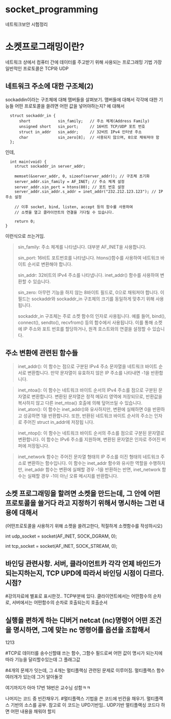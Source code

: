 # socket_programming
네트워크보안 시험정리

# 소켓프로그래밍이란?
네트워크 상에서 컴퓨터 간에 데이터를 주고받기 위해 사용되는 프로그래밍 기법
가장 일반적인 프로토콜은 TCP와 UDP

## 네트워크 주소에 대한 구조체(2)
sockaddin이라는 구조체에 대해 맴버들을 살펴보기. 맴버들에 대해서 각각에 대한 기능들
어떤 프로토콜을 쓸려면 어떤 값을 넣어야하는지? 에 대해서

```
  struct sockaddr_in {
      short            sin_family;   // 주소 체계(Address Family)
      unsigned short   sin_port;     // 16비트 TCP/UDP 포트 번호
      struct in_addr   sin_addr;     // 32비트 IPv4 인터넷 주소
      char             sin_zero[8];  // 사용되지 않으며, 0으로 채워져야 함
  };
```

인데, 
```
  int main(void) {
    struct sockaddr_in server_addr;

    memset(&server_addr, 0, sizeof(server_addr)); // 구조체 초기화
    server_addr.sin_family = AF_INET; // 주소 체계 설정
    server_addr.sin_port = htons(80); // 포트 번호 설정
    server_addr.sin_addr.s_addr = inet_addr("232.212.123.123"); // IP 주소 설정

    // 이후 socket, bind, listen, accept 등의 함수를 사용하여
    // 소켓을 열고 클라이언트의 연결을 기다릴 수 있습니다.
    
    return 0;
}
```
이런식으로 쓰는거임. 
>sin_family: 주소 체계를 나타냅니다. 대부분 AF_INET을 사용합니다.
>
>sin_port: 16비트 포트번호를 나타냅니다. htons()함수를 사용하여 네트워크 바이트 순서로 변환해야 합니다.
>
>sin_addr: 32비트의 IPv4 주소를 나타냅니다. inet_addr() 함수를 사용하여 변환할 수 있습니다.
>
>sin_zero: 아무런 기능을 하지 않는 8바이트 필드로, 0으로 채워져야 합니다. 이 필드는 sockaddr와 sockaddr_in 구조체의 크기를 동일하게 맞추기 위해 사용됩니다.
>
>sockaddr_in 구조체는 주로 소켓 함수의 인자로 사용됩니다. 예를 들어, bind(), connect(), sendto(), recvfrom() 등의 함수에서 사용됩니다. 이를 통해 소켓에 IP 주소와 포트 번호를 할당하거나, 원격 호스트와의 연결을 설정할 수 있습니다.

## 주소 변환에 관련된 함수들
>inet_addr(): 이 함수는 점으로 구분된 IPv4 주소 문자열을 네트워크 바이트 순서로 변환합니다. 만약 문자열이 유효하지 않은 IP 주소를 나타내면 -1을 반환합니다.

>inet_ntoa(): 이 함수는 네트워크 바이트 순서의 IPv4 주소를 점으로 구분된 문자열로 변환합니다. 변환된 문자열은 정적 메모리 영역에 저장되므로, 반환값을 복사하지 않고 다른 inet_ntoa() 호출에 의해 덮어쓰일 수 있습니다.
>inet_aton(): 이 함수는 inet_addr()와 유사하지만, 변환에 실패하면 0을 반환하고 성공하면 1을 반환합니다. 또한, 반환된 네트워크 바이트 순서의 주소는 인자로 주어진 struct in_addr에 저장됩
니다.

>inet_ntop(): 이 함수는 네트워크 바이트 순서의 주소를 점으로 구분된 문자열로 변환합니다. 이 함수는 IPv6 주소를 지원하며, 변환된 문자열은 인자로 주어진 버퍼에 저장됩니다.

>inet_network 함수는 주어진 문자열 형태의 IP 주소를 이진 형태의 네트워크 주소로 변환하는 함수입니다. 이 함수는 inet_addr 함수와 유사한 역할을 수행하지만, inet_addr 함수는 변환에 실패할 경우 -1을 반환하는 반면, inet_network 함수는 실패할 경우 -1이 아닌 오류 메시지를 반환합니다.

## 소켓 프로그래밍을 할려면 소켓을 만드는데, 그 안에 어떤 프로토콜을 쓸거다 라고 지정하기 위해서 명시하는 그런 내용에 대해서
(어떤프로토콜을 사용하기 위해 소켓을 쓸려고한다, 적절하게 소켓함수를 작성하시오)

int udp_socket = socket(AF_INET, SOCK_DGRAM, 0);

int tcp_socket = socket(AF_INET, SOCK_STREAM, 0);

## 바인딩 관련사항. 서버, 클라이언트카 각각 언제 바인드가 되는지하는지, TCP UPD에 따라서 바인딩 시점이 다르다. 시점?

#강의자료에 별표로 표시한것.. TCP부분에 있다. 클라이언트에서는 어떤함수의 순차로, 서버에서는 어떤함수의 순차로 호출되는지 호출순서

## 실행을 편하게 하는 디버거 netcat (nc)명령어 어떤 조건을 명시하면, 그에 맞는 nc 명령어를 옵션을 조합해서 
1213

#TCP로 데이터를 송수신할떄 쓰는 함수, 그함수 필드로써 어떤 값이 명시가 되는지에 따라 기능을 달리할수있는데 그 플래그값

#4개의 문제가 잇는데, 그 4개는 멀티플랙싱 관련된 문제로 이루어짐. 멀티플랙스 함수 여러개가 있는데 그거 알아둘것

여기까지가 아마 17번 18번은 교수님 성함ㅋㅋ

나머지는 코드 중 빈칸채우기.
#멀티플랙스 기법을 쓴 코드에 빈칸을 채우기. 멀티플랙스 기반의 소스를 공부. 참고로 이 코드는 UPD기반임..
UDP기반 멀티플랙싱 코드다 하면 어떤 내용을 채워야 할지
